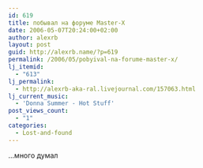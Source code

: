 ```yaml
---
id: 619
title: побывал на форуме Master-X
date: 2006-05-07T20:24:00+02:00
author: alexrb
layout: post
guid: http://alexrb.name/?p=619
permalink: /2006/05/pobyival-na-forume-master-x/
lj_itemid:
  - "613"
lj_permalink:
  - http://alexrb-aka-ral.livejournal.com/157063.html
lj_current_music:
  - 'Donna Summer - Hot Stuff'
post_views_count:
  - "1"
categories:
  - Lost-and-found
---
```

&#8230;много думал